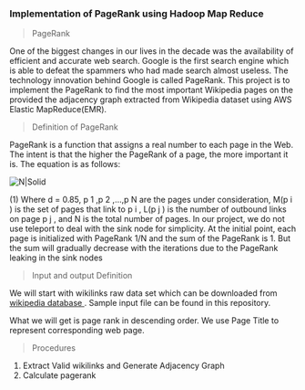 ### Implementation of PageRank using Hadoop Map Reduce

>PageRank

One of the biggest changes in our lives in the decade was the availability of efficient and
accurate web search. Google is the first search engine which is able to defeat the spammers
who had made search almost useless. The technology innovation behind Google is called
PageRank. This project is to implement the PageRank to find the most important Wikipedia
pages on the provided the adjacency graph extracted from Wikipedia dataset using AWS Elastic
MapReduce(EMR).

>Definition of PageRank

PageRank is a function that assigns a real number to each page in the Web. The intent is that
the higher the PageRank of a page, the more important it is. The equation is as follows:

![N|Solid](https://github.com/mayborin/pagerank)

(1)
Where d = 0.85, p 1 ,p 2 ,...,p N are the pages under consideration, M(p i ) is the set of pages that link
to p i , L(p j ) is the number of outbound links on page p j , and N is the total number of pages. In our
project, we do not use teleport to deal with the sink node for simplicity. At the initial point,
each page is initialized with PageRank 1/N and the sum of the PageRank is 1. But the sum will
gradually decrease with the iterations due to the PageRank leaking in the sink nodes

> Input and output Definition

We will start with wikilinks raw data set which can be downloaded from [wikipedia database ](https://en.wikipedia.org/wiki/Wikipedia:Database_download). Sample input file can be found in this repository.

What we will get is page rank in descending order. We use Page Title to represent corresponding web page.

> Procedures

1. Extract Valid wikilinks and Generate Adjacency Graph
2. Calculate pagerank




